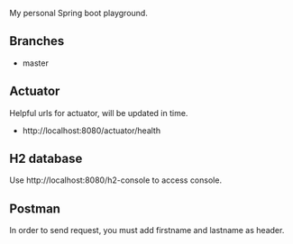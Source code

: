 My personal Spring boot playground.

## Branches
* master

## Actuator
Helpful urls for actuator, will be updated in time.
* http://localhost:8080/actuator/health

## H2 database
Use http://localhost:8080/h2-console to access console.

## Postman
In order to send request, you must add firstname and lastname as header.